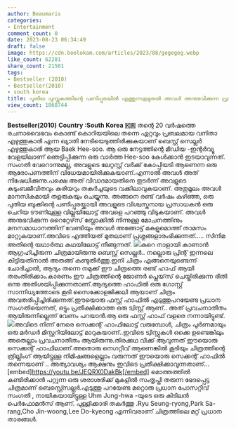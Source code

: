 ```yaml
---
author: Beaumaris
categories:
- Entertainment
comment_count: 0
date: 2023-08-23 06:34:49
draft: false
image: https://cdn.boolokam.com/articles/2023/08/gegegeg.webp
like_count: 62281
share_count: 21501
tags:
- Bestseller (2010)
- Bestseller(2010)
- south korea
title: പുതിയ പുസ്തകത്തിന്റെ പണിപ്പുരയിൽ എത്തുന്നതുമുതൽ അവൾ അനുഭവിക്കുന്ന പ്രശ്നങ്ങൾ
view_count: 1868744
---
```


**Bestseller(2010)** **Country :South Korea 🇰🇷** തന്റെ 20 വർഷത്തെ രചനാവൈഭവം കൊണ്ട് കൊറിയയിലെ തന്നെ ഏറ്റവും പ്രബലമായ വനിതാ എഴുത്തുകാരി എന്ന ഖ്യാതി നേടിയെടുത്തിരിക്കുകയാണ് ബെസ്റ്റ് സെല്ലർ എഴുത്തുകാരി ആയ Baek Hee-soo. ആ ഒരു നേട്ടത്തിന്റെ മീഡിയ -ഇന്റർവ്യൂ വേളയിലാണ് ഞെട്ടിപ്പിക്കുന്ന ഒരു വാർത്ത Hee-soo കേൾക്കാൻ ഇടയാവുന്നത്. സംഗതി വേറൊന്നുമല്ല, അവളുടെ ലേറ്റസ്റ്റ് വർക്ക്‌ കോപ്പിയടി ആണെന്ന ഒരു ആരോപണത്തിന് വിധേയമായിരിക്കുകയാണ്.എന്നാൽ അവൾ അത് നിഷേധിക്കുന്നു.പക്ഷെ അത് വിവാദമായതിനെ തുടര്‍ന്ന്‌ അവളുടെ കുടുംബജീവിതവും കരിയറും തകർച്ചയുടെ വക്കിലാവുകയാണ്. അതുമൂലം അവൾ മാനസികമായി തളരുകയും ചെയ്യുന്നു. അങ്ങനെ രണ്ട് വർഷം കഴിഞ്ഞ, ഒരു പുതിയ ബുക്കിന്റെ പണിപ്പുരയ്ക്കായി അവളുടെ വിശ്വസ്തനായ പ്രസാധകൻ ഒരു ചെറിയ ടൗണിലുള്ള വില്ലയിലോട്ട് അവളെ പറഞ്ഞു വിടുകയാണ്. അവൾ അനുഭവിക്കുന്ന റൈറ്റേഴ്‌സ് ബ്ലോക്കിൽ നിന്നുള്ള മോചനത്തിനും മനസമാധാനത്തിന് വേണ്ടിയും അവൾ അങ്ങോട്ട് മകളുമൊത്ത് താമസം മാറ്റുകയാണ്.അവിടെ എത്തിയത് മുതലാണ് പ്രശ്നങ്ങളാരംഭിക്കുന്നത്..... സിനിമ അതിന്റെ യഥാർത്ഥ കഥയിലോട്ട് നീങ്ങുന്നത്. ![](https://cdn.boolokam.com/articles/2023/08/gegegeg.webp)കുറെ നാളായി കാണാൻ ആഗ്രഹിച്ചിരുന്ന ചിത്രമായിരുന്നു ബെസ്റ്റ് സെല്ലർ.. നല്ലൊരു പ്രിന്റ് ഇന്നലെ കിട്ടിയതിനാൽ അതങ്ങ് കണ്ടുതീർത്തു.ഇനി ചിത്രം എങ്ങനെയുണ്ടെന്ന് ചോദിച്ചാൽ, ആദ്യം തന്നെ നമുക്ക് ഈ ചിത്രത്തെ രണ്ട് ഹാഫ് ആയി തരംതിരിക്കാം.കാരണം ഈ ചിത്രത്തിന്റെ ജോണർ പ്ലെയ്‌സ് ചെയ്തിരിക്കുന്ന രീതി ഒന്നു അതിശയിപ്പിക്കുന്നതാണ്.ആദ്യത്തെ ഹാഫിൽ ഒരു ഗോസ്റ്റ് സാന്നിധ്യത്തോടെ കൂടി സൈക്കോളജിക്കലി ആയാണ് ചിത്രം അവതരിപ്പിച്ചിരിക്കുന്നത്.ഈയൊരു ഫസ്റ്റ് ഹാഫിൽ എടുത്തുപറയേണ്ട പ്രധാന സംഗതിയെന്നത്, ഒട്ടും പ്രതീക്ഷിക്കാത്ത ഒരു ട്വിസ്റ്റ് ആണ്.. അത് പ്രവചനാതീതം ആയിരുന്നില്ലെന്ന് വേണം പറയാൻ.ആ ഒരു ഫസ്റ്റ് ഹാഫ് വളരെ നന്നായിട്ടുണ്ട്. ![](https://cdn.boolokam.com/articles/2023/08/geggghh.webp)അവിടെ നിന്ന് നേരെ സെക്കന്റ്‌ ഹാഫിലോട്ട് വരുമ്പോൾ, ചിത്രം പൂർണമായും ഒരു മർഡർ മിസ്റ്ററിയിലോട്ട് മാറുകയാണ്..ഇവിടെ ട്വിസ്റ്റുകൾ ഒക്കെ ഉണ്ടെങ്കിലും അതെല്ലാം പ്രവചനാതീതം ആയിരുന്നു.തിരക്കഥ വീക്ക്‌ ആവുന്നത് ഈയൊരു സെക്കന്റ്‌ ഹാഫിലാണ്.അതൊരു നെഗറ്റീവ് ആണെങ്കിൽ കൂടിയും ചിത്രത്തിന്റെ ത്രില്ലിംഗ് ആയിട്ടുള്ള നിമിഷങ്ങളെല്ലാം വരുന്നത് ഈയൊരു സെക്കന്റ്‌ ഹാഫിൽ തന്നെയാണ് .. അത്യാവശ്യം ആക്ഷനും ഇവിടെ പ്രതീക്ഷിക്കാവുന്നതാണ്... [embed]https://youtu.be/JEQRX0DakBk[/embed] മൊത്തത്തിൽ കണ്ടിരിക്കാൻ പറ്റുന്ന ഒരു ശരാശരിക്ക് മുകളിൽ സംതൃപ്തി തരുന്ന ഭേദപ്പെട്ട ചിത്രമാണ് ബെസ്റ്റ്സെല്ലർ.എടുത്തു പറയേണ്ട മറ്റൊരു പ്രധാന പോസറ്റീവ് സംഗതി , നായികയായിട്ടുള്ള Uhm Jung-hwa -യുടെ ഒരു കിടിലൻ പെർഫോമൻസ് ആണ്. പുള്ളിക്കാരി തകർത്തു .Ryu Seung-ryong,Park Sa-rang,Cho Jin-woong,Lee Do-kyeong എന്നിവരാണ് ചിത്രത്തിലെ മറ്റ് പ്രധാന താരങ്ങൾ.